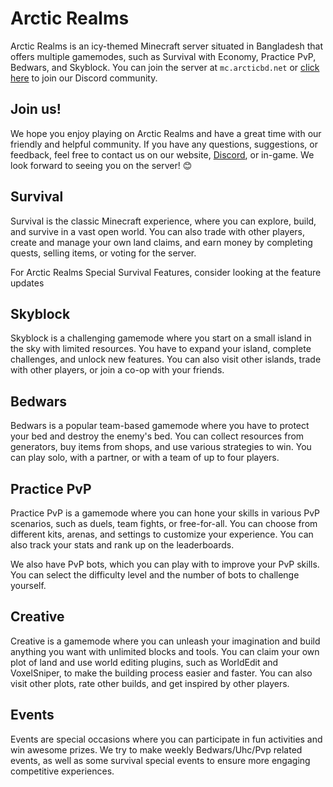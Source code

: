 # Arctic Realms

Arctic Realms is an icy-themed Minecraft server situated in Bangladesh that offers multiple gamemodes, such as Survival with Economy, Practice PvP, Bedwars, and Skyblock. You can join the server at `mc.arcticbd.net` or [click here](https://discord.gg/arcticbd) to join our Discord community.

## Join us!

We hope you enjoy playing on Arctic Realms and have a great time with our friendly and helpful community. If you have any questions, suggestions, or feedback, feel free to contact us on our website, [Discord](https://discord.gg/arcticbd), or in-game. We look forward to seeing you on the server! 😊

## Survival

Survival is the classic Minecraft experience, where you can explore, build, and survive in a vast open world. You can also trade with other players, create and manage your own land claims, and earn money by completing quests, selling items, or voting for the server.

For Arctic Realms Special Survival Features, consider looking at the feature updates

## Skyblock

Skyblock is a challenging gamemode where you start on a small island in the sky with limited resources. You have to expand your island, complete challenges, and unlock new features. You can also visit other islands, trade with other players, or join a co-op with your friends.

## Bedwars

Bedwars is a popular team-based gamemode where you have to protect your bed and destroy the enemy's bed. You can collect resources from generators, buy items from shops, and use various strategies to win. You can play solo, with a partner, or with a team of up to four players.

## Practice PvP

Practice PvP is a gamemode where you can hone your skills in various PvP scenarios, such as duels, team fights, or free-for-all. You can choose from different kits, arenas, and settings to customize your experience. You can also track your stats and rank up on the leaderboards.

We also have PvP bots, which you can play with to improve your PvP skills. You can select the difficulty level and the number of bots to challenge yourself.

## Creative

Creative is a gamemode where you can unleash your imagination and build anything you want with unlimited blocks and tools. You can claim your own plot of land and use world editing plugins, such as WorldEdit and VoxelSniper, to make the building process easier and faster. You can also visit other plots, rate other builds, and get inspired by other players.

## Events

Events are special occasions where you can participate in fun activities and win awesome prizes. We try to make weekly Bedwars/Uhc/Pvp related events, as well as some survival special events to ensure more engaging competitive experiences.

